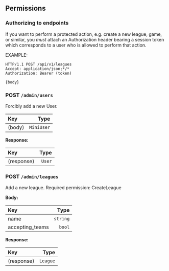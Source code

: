 ## Permissions

### Authorizing to endpoints

If you want to perform a protected action, e.g. create a new league, game, or similar, you _must_ attach an Authorization header bearing a session token which corresponds to a user who is allowed to perform that action.

EXAMPLE:

```
HTTP/1.1 POST /api/v1/leagues
Accept: application/json;*/*
Authorization: Bearer (token)

{body}
```

### POST `/admin/users`

Forcibly add a new User.

| Key    |       Type |
| :----- | ---------: |
| (body) | `MiniUser` |

**Response:**

| Key        |   Type |
| :--------- | -----: |
| (response) | `User` |

### POST `/admin/leagues`

Add a new league. Required permission: CreateLeague

**Body:**

| Key             |     Type |
| :-------------- | -------: |
| name            | `string` |
| accepting_teams |   `bool` |

**Response:**

| Key        |     Type |
| :--------- | -------: |
| (response) | `League` |

